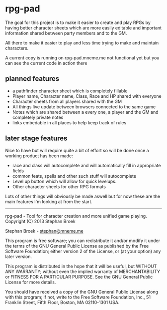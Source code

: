 rpg-pad
=======

The goal for this project is to make it easier to create and play RPGs by having better 
character sheets which are more easily editable and important information shared between
party members and to the GM.

All there to make it easier to play and less time trying to make and maintain characters.

A current copy is running on rpg-pad.mneme.me not functional yet but you can see the current 
code in action there

planned features
--------
- a pathfinder character sheet which is completely fillable
- Player name, Character name, Class, Race and HP shared with everyone
- Character sheets from all players shared with the GM
- All things live update between browsers connected to the same game
- Notes which are shared between a every one, a player and the GM and completely 
  private notes
- links embedable in all places to help keep track of rules


later stage features
------
Nice to have but will require quite a bit of effort so will be done once a working product 
has been made:

- race and class will autocomplete and will automatically fill in appropriate fields
- common feats, spells and other such stuff will autocomplete
- Level up button which will allow for quick levelups.
- Other character sheets for other RPG formats


Lots of other things will obviously be made aswell but for now these are the main features 
I'm looking at from the start.


---

rpg-pad - Tool for character creation and more unified game playing.
Copyright (C) 2013 Stephan Broek

Stephan Broek - stephan@mneme.me

This program is free software; you can redistribute it and/or modify
it under the terms of the GNU General Public License as published by
the Free Software Foundation; either version 2 of the License, or
(at your option) any later version.

This program is distributed in the hope that it will be useful,
but WITHOUT ANY WARRANTY; without even the implied warranty of
MERCHANTABILITY or FITNESS FOR A PARTICULAR PURPOSE. See the
GNU General Public License for more details.

You should have received a copy of the GNU General Public License along
with this program; if not, write to the Free Software Foundation, Inc.,
51 Franklin Street, Fifth Floor, Boston, MA 02110-1301 USA.



